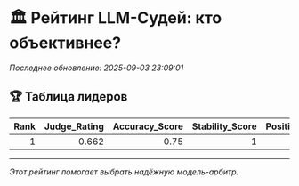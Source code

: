 # 🏛️ Рейтинг LLM-Судей: кто объективнее?

*Последнее обновление: 2025-09-03 23:09:01*

## 🏆 Таблица лидеров

|   Rank |   Judge_Rating |   Accuracy_Score |   Stability_Score |   Positional_Resistance |   Verbosity_Resistance | Format_Adherence   |
|-------:|---------------:|-----------------:|------------------:|------------------------:|-----------------------:|:-------------------|
|      1 |          0.662 |             0.75 |                 1 |                       0 |                      0 | 100.0%             |


---
*Этот рейтинг помогает выбрать надёжную модель-арбитр.*